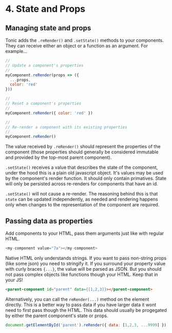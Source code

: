 # 4. State and Props

## Managing state and props

Tonic adds the `.reRender()` and `.setState()` methods to your components. They
can receive either an object or a function as an argument. For example...

```js
//
// Update a component's properties
//
myComponent.reRender(props => ({
  ...props,
  color: 'red'
}))

//
// Reset a component's properties
//
myComponent.reRender({ color: 'red' })

//
// Re-render a component with its existing properties
//
myComponent.reRender()
```

The value received by `.reRender()` should represent the properties of the
component (those properties should generally be considered immutable and
provided by the top-most parent component).

`.setState()` receives a value that describes the state of the component, under
the hood this is a plain old javascript object. It's values may be used by the
component's render function. It should only contain primatives. State will only
be persisted across re-renders for components that have an id.

`.setState()` will not cause a re-render. The reasoning behind this is that
`state` can be updated independently, as needed and rendering happens only when
changes to the representation of the component are required.

## Passing data as properties

Add components to your HTML, pass them arguments just like with regular HTML.

```js
<my-component value="7a"></my-component>
```

Native HTML only understands strings. If you want to pass non-string props (like
some json) you need to stringify it. If you surround your property value with
curly braces `{...}`, the value will be parsed as JSON. But you should not
pass complex objects like functions though your HTML. Keep that in your JS!

```html
<parent-component id="parent" data={[1,2,3]}></parent-component>
```

Alternatively, you can call the `reRender(...)` method on the element directly.
This is a better way to pass data if you have larger data it wont need to first
pass though the HTML. This data should usually be progegated by either the
parent component's state or props.

```js
document.getElementById('parent').reRender({ data: [1,2,3, ...9999] })
```


